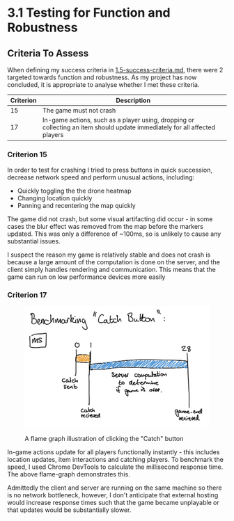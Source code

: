 # 3.1 Testing for Function and Robustness

## Criteria To Assess

When defining my success criteria in [1.5-success-criteria.md](../1-analysis/1.5-success-criteria.md "mention"), there were 2 targeted towards function and robustness. As my project has now concluded, it is appropriate to analyse whether I met these criteria.

| Criterion | Description                                                                                                                |
| --------- | -------------------------------------------------------------------------------------------------------------------------- |
| 15        | The game must not crash                                                                                                    |
| 17        | In-game actions, such as a player using, dropping or collecting an item should update immediately for all affected players |

### Criterion 15

In order to test for crashing I tried to press buttons in quick succession, decrease network speed and perform unusual actions, including:&#x20;

* Quickly toggling the the drone heatmap
* Changing location quickly
* Panning and recentering the map quickly

The game did not crash, but some visual artifacting did occur - in some cases the blur effect was removed from the map before the markers updated. This was only a difference of \~100ms, so is unlikely to cause any substantial issues.

I suspect the reason my game is relatively stable and does not crash is because a large amount of the computation is done on the server, and the client simply handles rendering and communication. This means that the game can run on low performance devices more easily

### Criterion 17

<figure><img src="../.gitbook/assets/image (1) (3).png" alt=""><figcaption><p>A flame graph illustration of clicking the "Catch" button</p></figcaption></figure>

In-game actions update for all players functionally instantly - this includes location updates, item interactions and catching players. To benchmark the speed, I used Chrome DevTools to calculate the millisecond response time. The above flame-graph demonstrates this.

Admittedly the client and server are running on the same machine so there is no network bottleneck, however, I don't anticipate that external hosting would increase response times such that the game became unplayable or that updates would be substantially slower.
